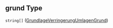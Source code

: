 ## grund Type

`string[]` ([GrundlageVerringerungUmlagenGrund](grundlageverringerungumlagengrund.md))
